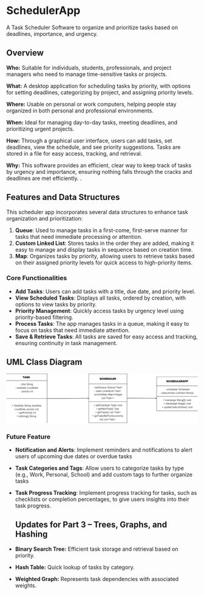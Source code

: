 # SchedulerApp

A Task Scheduler Software to organize and prioritize tasks based on deadlines, importance, and urgency.

## Overview

**Who:** Suitable for individuals, students, professionals, and project managers who need to manage time-sensitive tasks or projects.

**What:** A desktop application for scheduling tasks by priority, with options for setting deadlines, categorizing by project, and assigning priority levels.

**Where:** Usable on personal or work computers, helping people stay organized in both personal and professional environments.

**When:** Ideal for managing day-to-day tasks, meeting deadlines, and prioritizing urgent projects.

**How:** Through a graphical user interface, users can add tasks, set deadlines, view the schedule, and see priority suggestions. Tasks are stored in a file for easy access, tracking, and retrieval.

**Why:** This software provides an efficient, clear way to keep track of tasks by urgency and importance, ensuring nothing falls through the cracks and deadlines are met efficiently.
.
## Features and Data Structures

This scheduler app incorporates several data structures to enhance task organization and prioritization:

1. **Queue**: Used to manage tasks in a first-come, first-serve manner for tasks that need immediate processing or attention.
2. **Custom Linked List**: Stores tasks in the order they are added, making it easy to manage and display tasks in sequence based on creation time.
3. **Map**: Organizes tasks by priority, allowing users to retrieve tasks based on their assigned priority levels for quick access to high-priority items.

### Core Functionalities

- **Add Tasks**: Users can add tasks with a title, due date, and priority level.
- **View Scheduled Tasks**: Displays all tasks, ordered by creation, with options to view tasks by priority.
- **Priority Management**: Quickly access tasks by urgency level using priority-based filtering.
- **Process Tasks**: The app manages tasks in a queue, making it easy to focus on tasks that need immediate attention.
- **Save & Retrieve Tasks**: All tasks are saved for easy access and tracking, ensuring continuity in task management.

## UML Class Diagram

![UML Diagram](https://github.com/Kevin-Owusu/Scheduler-Software/blob/main/UML%20Diagram.png?raw=true)

### Future Feature

- **Notification and Alerts**: Implement reminders and notifications to alert users of upcoming due dates or overdue tasks
- **Task Categories and Tags**: Allow users to categorize tasks by type (e.g., Work, Personal, School) and add custom tags to further organize tasks
- **Task Progress Tracking**: Implement progress tracking for tasks, such as checklists or completion percentages, to give users insights into their task progress.


  ## Updates for Part 3 – Trees, Graphs, and Hashing

- **Binary Search Tree:** Efficient task storage and retrieval based on priority.
- **Hash Table:** Quick lookup of tasks by category.
- **Weighted Graph:** Represents task dependencies with associated weights.

